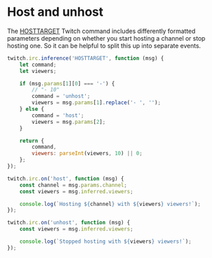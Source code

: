 # Host and unhost

The [HOSTTARGET](https://dev.twitch.tv/docs/irc/commands/#hosttarget-twitch-commands) Twitch command includes differently formatted parameters depending on whether you start hosting a channel or stop hosting one. So it can be helpful to split this up into separate events.

```javascript
twitch.irc.inference('HOSTTARGET', function (msg) {
    let command;
    let viewers;

    if (msg.params[1][0] === '-') {
        // "- 10"
        command = 'unhost';
        viewers = msg.params[1].replace('- ', '');
    } else {
        command = 'host';
        viewers = msg.params[2];
    }

    return {
        command,
        viewers: parseInt(viewers, 10) || 0;
    };
});

twitch.irc.on('host', function (msg) {
    const channel = msg.params.channel;
    const viewers = msg.inferred.viewers;

    console.log(`Hosting ${channel} with ${viewers} viewers!`);
});

twitch.irc.on('unhost', function (msg) {
    const viewers = msg.inferred.viewers;

    console.log(`Stopped hosting with ${viewers} viewers!`);
});
```
